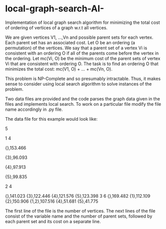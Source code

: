 # local-graph-search-AI-
Implementation of local graph search algorithm for minimizing the total cost of ordering of vertices of a graph w.r.t all vertices.

We are given vertices V1, …,Vn and possible parent sets for each vertex. Each parent set has an associated cost. Let O be an ordering (a permutation) of the vertices. We say that a parent set of a vertex Vi is consistent with an ordering O if all of the parents come before the vertex in the ordering. Let mc(Vi, O) be the minimum cost of the parent sets of vertex Vi that are consistent with ordering O. The task is to find an ordering O that minimizes the total cost: mc(V1, O) + … + mc(Vn, O).

This problem is NP-Complete and so presumably intractable. Thus, it makes sense to consider using local search algorithm to solve instances of the problem.

Two data files are provided and the code parses the graph data given in the files and implements local search. To work on a particular file modify the file name accordingly in .py file.

The data file for this example would look like:

5

1 4

{},153.466

{3},96.093

{4},97.913

{5},99.835

2 4

{},141.023
{3},122.446
{4},121.576
{5},123.398
3 6
{},169.482
{1},112.109
{2},150.906
{1,2},107.516
{4},51.681
{5},41.775

The first line of the file is the number of vertices. The next lines of the file consist of the variable name
and the number of parent sets, followed by each parent set and its cost on a separate line.
